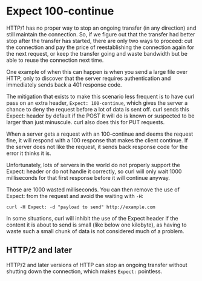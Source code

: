 # Expect 100-continue

HTTP/1 has no proper way to stop an ongoing transfer (in any direction) and
still maintain the connection. So, if we figure out that the transfer had
better stop after the transfer has started, there are only two ways to
proceed: cut the connection and pay the price of reestablishing the connection
again for the next request, or keep the transfer going and waste bandwidth but
be able to reuse the connection next time.

One example of when this can happen is when you send a large file over HTTP,
only to discover that the server requires authentication and immediately sends
back a 401 response code.

The mitigation that exists to make this scenario less frequent is to have
curl pass on an extra header, `Expect: 100-continue`, which gives the server a
chance to deny the request before a lot of data is sent off. curl sends this
Expect: header by default if the POST it will do is known or suspected to be
larger than just minuscule. curl also does this for PUT requests.

When a server gets a request with an 100-continue and deems the request fine,
it will respond with a 100 response that makes the client continue. If the
server does not like the request, it sends back response code for the error it
thinks it is.

Unfortunately, lots of servers in the world do not properly support the
Expect: header or do not handle it correctly, so curl will only wait 1000
milliseconds for that first response before it will continue anyway.

Those are 1000 wasted milliseconds. You can then remove the use of Expect:
from the request and avoid the waiting with `-H`:

    curl -H Expect: -d "payload to send" http://example.com

In some situations, curl will inhibit the use of the Expect header if the
content it is about to send is small (like below one kilobyte), as having to
waste such a small chunk of data is not considered much of a problem.

## HTTP/2 and later

HTTP/2 and later versions of HTTP can stop an ongoing transfer without
shutting down the connection, which makes `Expect:` pointless.
